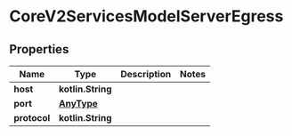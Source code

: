 
# CoreV2ServicesModelServerEgress

## Properties
Name | Type | Description | Notes
------------ | ------------- | ------------- | -------------
**host** | **kotlin.String** |  | 
**port** | [**AnyType**](.md) |  | 
**protocol** | **kotlin.String** |  | 



